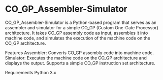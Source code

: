 # CO_GP_Assembler-Simulator
CO_GP_Assembler-Simulator is a Python-based program that serves as an assembler and simulator for a simple CO_GP (Custom One-Gate Processor) architecture. It takes CO_GP assembly code as input, assembles it into machine code, and simulates the execution of the machine code on the CO_GP architecture.

Features
Assembler: Converts CO_GP assembly code into machine code.
Simulator: Executes the machine code on the CO_GP architecture and displays the output.
Supports a simple CO_GP instruction set architecture.

Requirements
Python 3.x

